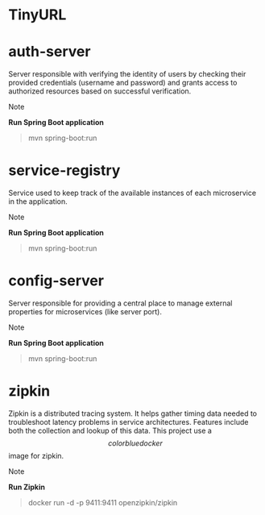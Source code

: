 # TinyURL

# auth-server

Server responsible with verifying the identity of users by checking their provided credentials (username and password) and grants access to authorized resources based on successful verification.

> [!NOTE]
> **Run Spring Boot application**

> mvn spring-boot:run


# service-registry

Service used to keep track of the available instances of each microservice in the application.

> [!NOTE]
> **Run Spring Boot application**

> mvn spring-boot:run


# config-server

Server responsible for providing a central place to manage external properties for microservices (like server port).

> [!NOTE]
> **Run Spring Boot application**

> mvn spring-boot:run


# zipkin
Zipkin is a distributed tracing system. It helps gather timing data needed to troubleshoot latency problems in service architectures. Features include both the collection and lookup of this data.
This project use a 	$${color{blue}docker}$$ image for zipkin.

> [!NOTE]
> **Run Zipkin**

> docker run -d -p 9411:9411 openzipkin/zipkin
